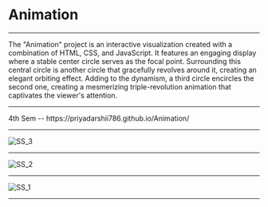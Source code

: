 # Animation
<hr>
The "Animation" project is an interactive visualization created with a combination of HTML, CSS, and JavaScript. It features an engaging display where a stable center circle serves as the focal point. Surrounding this central circle is another circle that gracefully revolves around it, creating an elegant orbiting effect. Adding to the dynamism, a third circle encircles the second one, creating a mesmerizing triple-revolution animation that captivates the viewer's attention.
<hr>
4th Sem -- https://priyadarshii786.github.io/Animation/
<hr>

![SS_3](https://github.com/priyadarshii786/Lamp_Project/assets/100780858/1706edf1-26b1-4616-a382-a7e1976de281)<hr>
![SS_2](https://github.com/priyadarshii786/Lamp_Project/assets/100780858/b5cb92cc-05e0-48b6-87da-1815177b6e82)<hr>
![SS_1](https://github.com/priyadarshii786/Lamp_Project/assets/100780858/e256f565-4fbe-4a5b-978a-9e64e9ebb3dd)<hr>

